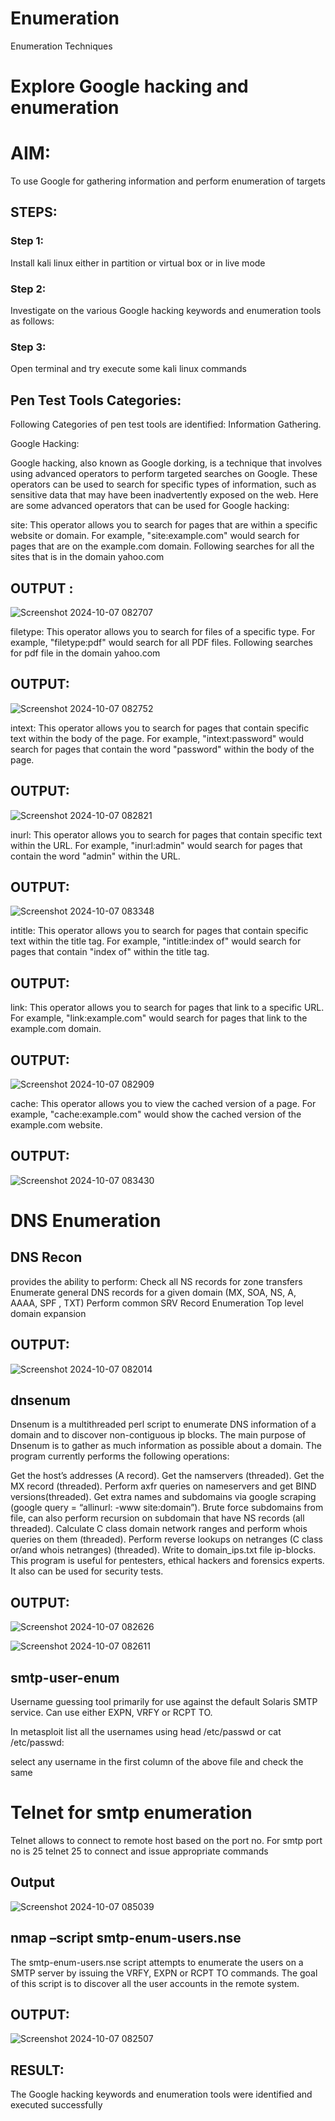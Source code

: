 # Enumeration
Enumeration Techniques

# Explore Google hacking and enumeration 

# AIM:

To use Google for gathering information and perform enumeration of targets

## STEPS:

### Step 1:

Install kali linux either in partition or virtual box or in live mode

### Step 2:

Investigate on the various Google hacking keywords and enumeration tools as follows:


### Step 3:
Open terminal and try execute some kali linux commands

## Pen Test Tools Categories:  

Following Categories of pen test tools are identified:
Information Gathering.

Google Hacking:

Google hacking, also known as Google dorking, is a technique that involves using advanced operators to perform targeted searches on Google. These operators can be used to search for specific types of information, such as sensitive data that may have been inadvertently exposed on the web. Here are some advanced operators that can be used for Google hacking:

site: This operator allows you to search for pages that are within a specific website or domain. For example, "site:example.com" would search for pages that are on the example.com domain.
Following searches for all the sites that is in the domain yahoo.com

## OUTPUT :
![Screenshot 2024-10-07 082707](https://github.com/user-attachments/assets/520afa0a-e3a4-496e-b939-9beef4e39108)


filetype: This operator allows you to search for files of a specific type. For example, "filetype:pdf" would search for all PDF files.
Following searches for pdf file in the domain yahoo.com

## OUTPUT:
![Screenshot 2024-10-07 082752](https://github.com/user-attachments/assets/833a91e5-af35-4b9f-96da-297d3dfeaf4e)





intext: This operator allows you to search for pages that contain specific text within the body of the page. For example, "intext:password" would search for pages that contain the word "password" within the body of the page.

## OUTPUT:
![Screenshot 2024-10-07 082821](https://github.com/user-attachments/assets/97babd63-6cce-433e-96eb-eb22729f004c)



inurl: This operator allows you to search for pages that contain specific text within the URL. For example, "inurl:admin" would search for pages that contain the word "admin" within the URL.

## OUTPUT:
![Screenshot 2024-10-07 083348](https://github.com/user-attachments/assets/64c44e34-473a-4bff-a956-b4a5cd33fea2)

intitle: This operator allows you to search for pages that contain specific text within the title tag. For example, "intitle:index of" would search for pages that contain "index of" within the title tag.

## OUTPUT:


link: This operator allows you to search for pages that link to a specific URL. For example, "link:example.com" would search for pages that link to the example.com domain.

## OUTPUT:
![Screenshot 2024-10-07 082909](https://github.com/user-attachments/assets/3714bf42-f05a-4dd4-af55-ef15c456f17f)

cache: This operator allows you to view the cached version of a page. For example, "cache:example.com" would show the cached version of the example.com website.

## OUTPUT:
![Screenshot 2024-10-07 083430](https://github.com/user-attachments/assets/239b3308-bc1a-44d8-b8f3-04d77fbcbbc0)

 
# DNS Enumeration


## DNS Recon

provides the ability to perform:
Check all NS records for zone transfers
Enumerate general DNS records for a given domain (MX, SOA, NS, A, AAAA, SPF , TXT)
Perform common SRV Record Enumeration
Top level domain expansion
## OUTPUT:
![Screenshot 2024-10-07 082014](https://github.com/user-attachments/assets/2a08c748-ec2b-4e8f-ba17-46c14355071d)



## dnsenum
Dnsenum is a multithreaded perl script to enumerate DNS information of a domain and to discover non-contiguous ip blocks. The main purpose of Dnsenum is to gather as much information as possible about a domain. The program currently performs the following operations:

Get the host’s addresses (A record).
Get the namservers (threaded).
Get the MX record (threaded).
Perform axfr queries on nameservers and get BIND versions(threaded).
Get extra names and subdomains via google scraping (google query = “allinurl: -www site:domain”).
Brute force subdomains from file, can also perform recursion on subdomain that have NS records (all threaded).
Calculate C class domain network ranges and perform whois queries on them (threaded).
Perform reverse lookups on netranges (C class or/and whois netranges) (threaded).
Write to domain_ips.txt file ip-blocks.
This program is useful for pentesters, ethical hackers and forensics experts. It also can be used for security tests.

## OUTPUT:
![Screenshot 2024-10-07 082626](https://github.com/user-attachments/assets/057c9143-a2d8-4f08-9ec5-f2259c62413e)

![Screenshot 2024-10-07 082611](https://github.com/user-attachments/assets/65f979b7-4fd2-42f8-97f6-02483c4d9b11)


## smtp-user-enum

Username guessing tool primarily for use against the default Solaris SMTP service. Can use either EXPN, VRFY or RCPT TO.


In metasploit list all the usernames using head /etc/passwd or cat /etc/passwd:

select any username in the first column of the above file and check the same


# Telnet for smtp enumeration

Telnet allows to connect to remote host based on the port no. For smtp port no is 25
telnet <host address> 25 to connect
and issue appropriate commands
  
 ## Output
 ![Screenshot 2024-10-07 085039](https://github.com/user-attachments/assets/83b6e494-b293-46bb-9fe7-4db9fefd687e)

  
  

## nmap –script smtp-enum-users.nse <hostname>

The smtp-enum-users.nse script attempts to enumerate the users on a SMTP server by issuing the VRFY, EXPN or RCPT TO commands. The goal of this script is to discover all the user accounts in the remote system.


## OUTPUT:
![Screenshot 2024-10-07 082507](https://github.com/user-attachments/assets/b91563e6-e4da-46bf-b367-aeaf84b76dc5)


## RESULT:
The Google hacking keywords and enumeration tools were identified and executed successfully

